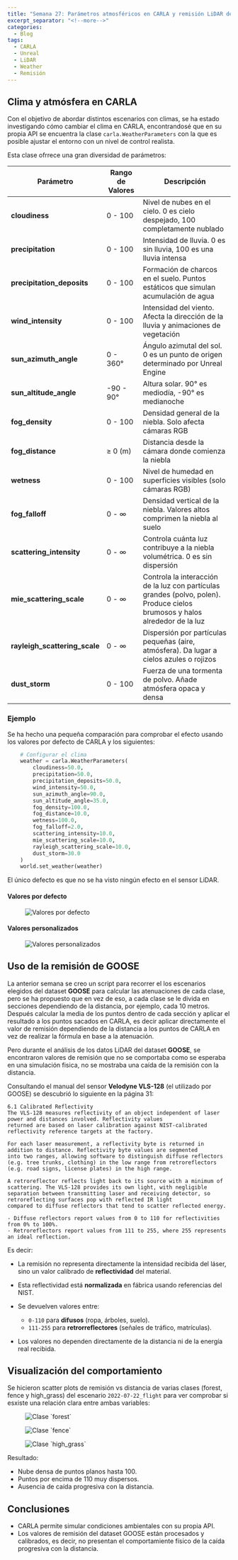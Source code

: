 ```yaml
---
title: "Semana 27: Parámetros atmosféricos en CARLA y remisión LiDAR de GOOSE"
excerpt_separator: "<!--more-->"
categories:
  - Blog
tags:
  - CARLA
  - Unreal
  - LiDAR
  - Weather
  - Remisión
---
```


## Clima y atmósfera en CARLA
Con el objetivo de abordar distintos escenarios con climas, se ha estado investigando cómo cambiar el clima en CARLA, encontrandosé que en su propia API se encuentra la clase `carla.WeatherParameters` con la que es posible ajustar el entorno con un nivel de control realista.

Esta clase ofrrece una gran diversidad de parámetros:

| Parámetro                     | Rango de Valores  | Descripción                                                                                       |
|-------------------------------|-------------------|---------------------------------------------------------------------------------------------------|
| **cloudiness**                | 0 - 100           | Nivel de nubes en el cielo. 0 es cielo despejado, 100 completamente nublado                       |
| **precipitation**             | 0 - 100           | Intensidad de lluvia. 0 es sin lluvia, 100 es una lluvia intensa                                  |
| **precipitation_deposits**    | 0 - 100           | Formación de charcos en el suelo. Puntos estáticos que simulan acumulación de agua                |
| **wind_intensity**            | 0 - 100           | Intensidad del viento. Afecta la dirección de la lluvia y animaciones de vegetación               |
| **sun_azimuth_angle**         | 0 - 360°	        | Ángulo azimutal del sol. 0 es un punto de origen determinado por Unreal Engine                    |
| **sun_altitude_angle**        | -90 - 90°         | Altura solar. 90° es mediodía, -90° es medianoche                                                 |
| **fog_density**               | 0 - 100           | Densidad general de la niebla. Solo afecta cámaras RGB                                            |
| **fog_distance**              | ≥ 0 (m)           | Distancia desde la cámara donde comienza la niebla                                                |
| **wetness**                   | 0 - 100           | Nivel de humedad en superficies visibles (solo cámaras RGB)                                       |
| **fog_falloff**               | 0 - ∞             | Densidad vertical de la niebla. Valores altos comprimen la niebla al suelo                        |
| **scattering_intensity**      | 0 - ∞             | Controla cuánta luz contribuye a la niebla volumétrica. 0 es sin dispersión                       |
| **mie_scattering_scale**      | 0 - ∞             | Controla la interacción de la luz con partículas grandes (polvo, polen). Produce cielos brumosos y halos alrededor de la luz|
| **rayleigh_scattering_scale** | 0 - ∞             | Dispersión por partículas pequeñas (aire, atmósfera). Da lugar a cielos azules o rojizos          |
| **dust_storm**                | 0 - 100           | Fuerza de una tormenta de polvo. Añade atmósfera opaca y densa                                    |

### Ejemplo
Se ha hecho una pequeña comparación para comprobar el efecto usando los valores por defecto de CARLA y los siguientes:
```python
    # Configurar el clima
    weather = carla.WeatherParameters(
        cloudiness=50.0,                
        precipitation=50.0,             
        precipitation_deposits=50.0,    
        wind_intensity=50.0,            
        sun_azimuth_angle=90.0,        
        sun_altitude_angle=35.0,        
        fog_density=100.0,              
        fog_distance=10.0,              
        wetness=100.0,                   
        fog_falloff=2.0,               
        scattering_intensity=10.0,      
        mie_scattering_scale=10.0,     
        rayleigh_scattering_scale=10.0, 
        dust_storm=30.0                
    )
    world.set_weather(weather)
```

El único defecto es que no se ha visto ningún efecto en el sensor LiDAR.

#### Valores por defecto
<figure class="align-center" style="max-width: 100%">
  <img src="{{ site.url }}{{ site.baseurl }}/assets/images/Semana-27-ValoresPorDefecto.png" alt="Valores por defecto">
</figure>

#### Valores personalizados
<figure class="align-center" style="max-width: 100%">
  <img src="{{ site.url }}{{ site.baseurl }}/assets/images/Semana-27-ValoresPersonalizados.png" alt="Valores personalizados">
</figure>

## Uso de la remisión de GOOSE
La anterior semana se creo un script para recorrer el los escenarios elegidos del dataset **GOOSE** para calcular las atenuaciones de cada clase, pero se ha propuesto que en vez de eso, a cada clase se le divida en secciones dependiendo de la distancia, por ejemplo, cada 10 metros. Después calcular la media de los puntos dentro de cada sección y aplicar el resultado a los puntos sacados en CARLA, es decir aplicar directamente el valor de remisión dependiendo de la distancia a los puntos de CARLA en vez de realizar la fórmula en base a la atenuación.

Pero durante el análisis de los datos LiDAR del dataset **GOOSE**, se encontraron valores de remisión que no se comportaba como se esperaba en una simulación fisica, no se mostraba una caída de la remisión con la distancia.

Consultando el manual del sensor **Velodyne VLS-128** (el utilizado por GOOSE) se descubrió lo siguiente en la página 31:

```
6.1 Calibrated Reflectivity
The VLS-128 measures reflectivity of an object independent of laser power and distances involved. Reflectivity values
returned are based on laser calibration against NIST-calibrated reflectivity reference targets at the factory.

For each laser measurement, a reflectivity byte is returned in addition to distance. Reflectivity byte values are segmented
into two ranges, allowing software to distinguish diffuse reflectors (e.g. tree trunks, clothing) in the low range from retroreflectors (e.g. road signs, license plates) in the high range.

A retroreflector reflects light back to its source with a minimum of scattering. The VLS-128 provides its own light, with negligible separation between transmitting laser and receiving detector, so retroreflecting surfaces pop with reflected IR light
compared to diffuse reflectors that tend to scatter reflected energy.

- Diffuse reflectors report values from 0 to 110 for reflectivities from 0% to 100%.
- Retroreflectors report values from 111 to 255, where 255 represents an ideal reflection.
```

Es decir:
- La remisión no representa directamente la intensidad recibida del láser, sino un valor calibrado de **reflectividad** del material.

- Esta reflectividad está **normalizada** en fábrica usando referencias del NIST.

- Se devuelven valores entre:
  - `0-110` para **difusos** (ropa, árboles, suelo).
  - `111-255` para **retrorreflectores** (señales de tráfico, matrículas).

- Los valores no dependen directamente de la distancia ni de la energía real recibida.

## Visualización del comportamiento
Se hicieron scatter plots de remisión vs distancia de varias clases (forest, fence y high_grass) del escenario `2022-07-22_flight` para ver comprobar si esxiste una relación clara entre ambas variables:

<figure class="align-center" style="max-width: 100%">
  <img src="{{ site.url }}{{ site.baseurl }}/assets/images/Semana-27-Clase16.png" alt="Clase `forest`">
</figure>

<figure class="align-center" style="max-width: 100%">
  <img src="{{ site.url }}{{ site.baseurl }}/assets/images/Semana-27-Clase41.png" alt="Clase `fence`">
</figure>

<figure class="align-center" style="max-width: 100%">
  <img src="{{ site.url }}{{ site.baseurl }}/assets/images/Semana-27-Clase51.png" alt="Clase `high_grass`">
</figure>


Resultado:

- Nube densa de puntos planos hasta 100.
- Puntos por encima de 110 muy dispersos.
- Ausencia de caída progresiva con la distancia.


## Conclusiones
- CARLA permite simular condiciones ambientales con su propia API.
- Los valores de remisión del dataset GOOSE están procesados y calibrados, es decir, no presentan el comportamiente físico de la caída progresiva con la distancia.

